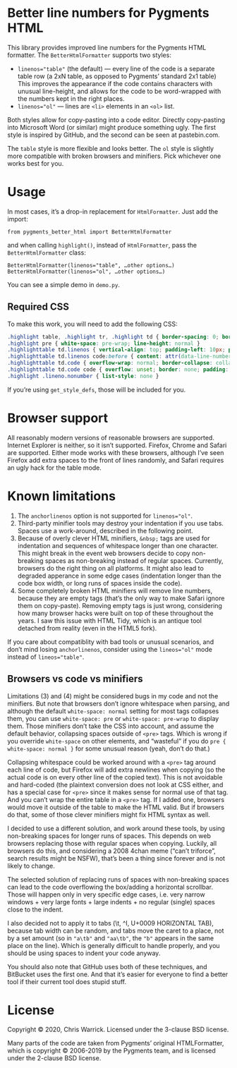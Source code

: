 Better line numbers for Pygments HTML
=====================================

This library provides improved line numbers for the Pygments HTML formatter. The `BetterHtmlFormatter` supports two styles:

* `linenos="table"` (the default) — every line of the code is a separate table row (a 2xN table, as opposed to Pygments’ standard 2x1 table) This improves the appearance if the code contains characters with unusual line-height, and allows for the code to be word-wrapped with the numbers kept in the right places.
* `linenos="ol"` — lines are `<li>` elements in an `<ol>` list.

Both styles allow for copy-pasting into a code editor. Directly copy-pasting into Microsoft Word (or similar) might produce something ugly. The first style is inspired by GitHub, and the second can be seen at pastebin.com.

The `table` style is more flexible and looks better. The `ol` style is slightly more compatible with broken browsers and minifiers. Pick whichever one works best for you.

Usage
=====

In most cases, it’s a drop-in replacement for `HtmlFormatter`. Just add the import:

    from pygments_better_html import BetterHtmlFormatter

and when calling `highlight()`, instead of `HtmlFormatter`, pass the `BetterHtmlFormatter` class:

    BetterHtmlFormatter(linenos="table", …other options…)
    BetterHtmlFormatter(linenos="ol", …other options…)

You can see a simple demo in `demo.py`.

Required CSS
------------

To make this work, you will need to add the following CSS:

```css
.highlight table, .highlight tr, .highlight td { border-spacing: 0; border-collapse: separate; padding: 0 }
.highlight pre { white-space: pre-wrap; line-height: normal }
.highlighttable td.linenos { vertical-align: top; padding-left: 10px; padding-right: 10px; user-select: none; -webkit-user-select: none }
.highlighttable td.linenos code:before { content: attr(data-line-number) }
.highlighttable td.code { overflow-wrap: normal; border-collapse: collapse }
.highlighttable td.code code { overflow: unset; border: none; padding: 0; margin: 0; white-space: pre-wrap; line-height: unset; background: none }
.highlight .lineno.nonumber { list-style: none }
```

If you’re using ``get_style_defs``, those will be included for you.

Browser support
===============

All reasonably modern versions of reasonable browsers are supported. Internet Explorer is neither, so it isn’t supported. Firefox, Chrome and Safari are supported. Either mode works with these browsers, although I’ve seen Firefox add extra spaces to the front of lines randomly, and Safari requires an ugly hack for the table mode.

Known limitations
=================

1. The `anchorlinenos` option is not supported for `linenos="ol"`.
2. Third-party minifier tools may destroy your indentation if you use tabs. Spaces use a work-around, described in the following point.
3. Because of overly clever HTML minifiers, `&nbsp;` tags are used for indentation and sequences of whitespace longer than one character. This might break in the event web browsers decide to copy non-breaking spaces as non-breaking instead of regular spaces. Currently, browsers do the right thing on all platforms. It might also lead to degraded apperance in some edge cases (indentation longer than the code box width, or long runs of spaces inside the code).
4. Some completely broken HTML minifiers will remove line numbers, because they are empty tags (that’s the only way to make Safari ignore them on copy-paste). Removing empty tags is just wrong, considering how many browser hacks were built on top of these throughout the years. I saw this issue with HTML Tidy, which is an antique tool detached from reality (even in the HTML5 fork).

If you care about compatiblity with bad tools or unusual scenarios, and don’t mind losing `anchorlinenos`, consider using the `lineos="ol"` mode instead of `lineos="table"`.

Browsers vs code vs minifiers
-----------------------------

Limitations (3) and (4) might be considered bugs in my code and not the minifiers. But note that browsers don’t ignore whitespace when parsing, and although the default `white-space: normal` setting for most tags collapses them, you can use `white-space: pre` or `white-space: pre-wrap` to display them. Those minifiers don’t take the CSS into account, and assume the default behavior, collapsing spaces outside of `<pre>` tags. Which is wrong if you override `white-space` on other elements, and “wasteful” if you do `pre { white-space: normal }` for some unusual reason (yeah, don’t do that.)

Collapsing whitespace could be worked around with a `<pre>` tag around each line of code, but Firefox will add extra newlines when copying (so the actual code is on every other line of the copied text). This is not avoidable and hard-coded (the plaintext conversion does not look at CSS either, and has a special case for `<pre>` since it makes sense for normal use of that tag. And you can’t wrap the entire table in a `<pre>` tag. If I added one, browsers would move it outside of the table to make the HTML valid. But if browsers do that, some of those clever minifiers might fix HTML syntax as well.

I decided to use a different solution, and work around these tools, by using non-breaking spaces for longer runs of spaces. This depends on web browsers replacing those with regular spaces when copying. Luckily, all browsers do this, and considering a 2008 4chan meme (“can’t triforce”, search results might be NSFW), that’s been a thing since forever and is not likely to change.

The selected solution of replacing runs of spaces with non-breaking spaces can lead to the code overflowing the box/adding a horizontal scrollbar. Those will happen only in very specific edge cases, i.e. very narrow windows + very large fonts + large indents + no regular (single) spaces close to the indent.

I also decided not to apply it to tabs (\t, ^I, U+0009 HORIZONTAL TAB), because tab width can be random, and tabs move the caret to a place, not by a set amount (so in `"a\tb"` and `"aa\tb"`, the `"b"` appears in the same place on the line). Which is generally difficult to handle properly, and you should be using spaces to indent your code anyway.

You should also note that GitHub uses both of these techniques, and BitBucket uses the first one. And that it’s easier for everyone to find a better tool if their current tool does stupid stuff.

License
=======

Copyright © 2020, Chris Warrick. Licensed under the 3-clause BSD license.

Many parts of the code are taken from Pygments’ original HTMLFormatter, which is copyright © 2006-2019 by the Pygments team, and is licensed under the 2-clause BSD license.
